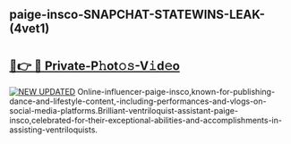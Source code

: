 ## paige-insco-SNAPCHAT-STATEWINS-LEAK-(4vet1)


# <h2><a href="https://mediaupload.pro?-20M">🔗👉 🔴 Private-P𝚑ot𝚘𝚜-V𝚒d𝚎o</a></h2>

[![NEW UPDATED](https://i.imgur.com/0qMVB7G.gif)](https://mediaupload.pro?-20M)
Online-influencer-paige-insco,known-for-publishing-dance-and-lifestyle-content,-including-performances-and-vlogs-on-social-media-platforms.Brilliant-ventriloquist-assistant-paige-insco,celebrated-for-their-exceptional-abilities-and-accomplishments-in-assisting-ventriloquists.  